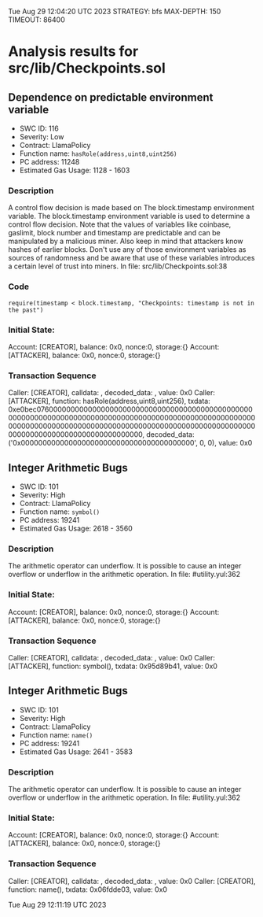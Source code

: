 Tue Aug 29 12:04:20 UTC 2023
STRATEGY: bfs
MAX-DEPTH: 150
TIMEOUT: 86400
# Analysis results for src/lib/Checkpoints.sol

## Dependence on predictable environment variable
- SWC ID: 116
- Severity: Low
- Contract: LlamaPolicy
- Function name: `hasRole(address,uint8,uint256)`
- PC address: 11248
- Estimated Gas Usage: 1128 - 1603

### Description

A control flow decision is made based on The block.timestamp environment variable.
The block.timestamp environment variable is used to determine a control flow decision. Note that the values of variables like coinbase, gaslimit, block number and timestamp are predictable and can be manipulated by a malicious miner. Also keep in mind that attackers know hashes of earlier blocks. Don't use any of those environment variables as sources of randomness and be aware that use of these variables introduces a certain level of trust into miners.
In file: src/lib/Checkpoints.sol:38

### Code

```
require(timestamp < block.timestamp, "Checkpoints: timestamp is not in the past")
```

### Initial State:

Account: [CREATOR], balance: 0x0, nonce:0, storage:{}
Account: [ATTACKER], balance: 0x0, nonce:0, storage:{}

### Transaction Sequence

Caller: [CREATOR], calldata: , decoded_data: , value: 0x0
Caller: [ATTACKER], function: hasRole(address,uint8,uint256), txdata: 0xe0bec076000000000000000000000000000000000000000000000000000000000000000000000000000000000000000000000000000000000000000000000000000000000000000000000000000000000000000000000000000000000000000000000000, decoded_data: ('0x0000000000000000000000000000000000000000', 0, 0), value: 0x0


## Integer Arithmetic Bugs
- SWC ID: 101
- Severity: High
- Contract: LlamaPolicy
- Function name: `symbol()`
- PC address: 19241
- Estimated Gas Usage: 2618 - 3560

### Description

The arithmetic operator can underflow.
It is possible to cause an integer overflow or underflow in the arithmetic operation.
In file: #utility.yul:362

### Initial State:

Account: [CREATOR], balance: 0x0, nonce:0, storage:{}
Account: [ATTACKER], balance: 0x0, nonce:0, storage:{}

### Transaction Sequence

Caller: [CREATOR], calldata: , decoded_data: , value: 0x0
Caller: [ATTACKER], function: symbol(), txdata: 0x95d89b41, value: 0x0


## Integer Arithmetic Bugs
- SWC ID: 101
- Severity: High
- Contract: LlamaPolicy
- Function name: `name()`
- PC address: 19241
- Estimated Gas Usage: 2641 - 3583

### Description

The arithmetic operator can underflow.
It is possible to cause an integer overflow or underflow in the arithmetic operation.
In file: #utility.yul:362

### Initial State:

Account: [CREATOR], balance: 0x0, nonce:0, storage:{}
Account: [ATTACKER], balance: 0x0, nonce:0, storage:{}

### Transaction Sequence

Caller: [CREATOR], calldata: , decoded_data: , value: 0x0
Caller: [CREATOR], function: name(), txdata: 0x06fdde03, value: 0x0


Tue Aug 29 12:11:19 UTC 2023
